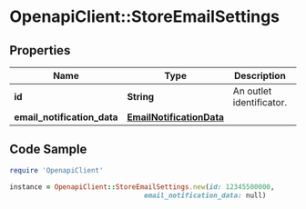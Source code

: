 # OpenapiClient::StoreEmailSettings

## Properties

Name | Type | Description | Notes
------------ | ------------- | ------------- | -------------
**id** | **String** | An outlet identificator. | 
**email_notification_data** | [**EmailNotificationData**](EmailNotificationData.md) |  | 

## Code Sample

```ruby
require 'OpenapiClient'

instance = OpenapiClient::StoreEmailSettings.new(id: 12345500000,
                                 email_notification_data: null)
```


